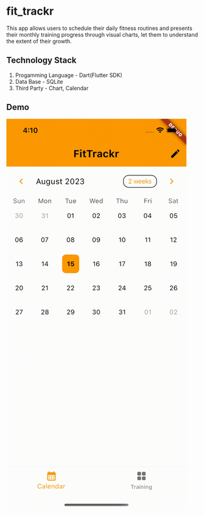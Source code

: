 # fit_trackr

This app allows users to schedule their daily fitness routines and presents their monthly training progress through visual charts, let them to understand the extent of their growth.

## Technology Stack 

1. Progamming Language - Dart(Flutter SDK)
2. Data Base - SQLite
3. Third Party - Chart, Calendar

## Demo
![Demo](https://github.com/t19960804/FitTrackr/blob/main/videos/test.gif)

